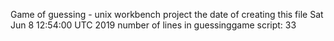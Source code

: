 Game of guessing - unix workbench project the date of creating this file Sat Jun 8 12:54:00 UTC 2019 number of lines in guessinggame script: 33
